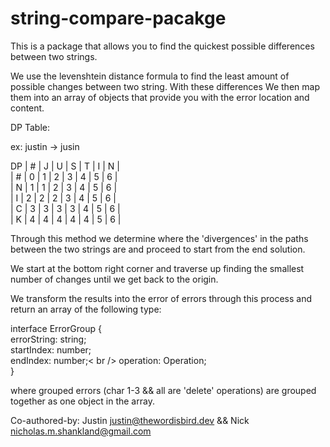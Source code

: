 # string-compare-pacakge

This is a package that allows you to find the quickest possible differences between two strings.

We use the levenshtein distance formula to find the least amount of possible changes between two string. With these differences
We then map them into an array of objects that provide you with the error location and content.

DP Table:

ex:
justin -> jusin

DP
     | # | J | U | S | T | I | N |<br />
 | # | 0 | 1 | 2 | 3 | 4 | 5 | 6 |<br />
 | N | 1 | 1 | 2 | 3 | 4 | 5 | 6 |<br />
 | I | 2 | 2 | 2 | 3 | 4 | 5 | 6 |<br />
 | C | 3 | 3 | 3 | 3 | 4 | 5 | 6 |<br />
 | K | 4 | 4 | 4 | 4 | 4 | 5 | 6 |<br />

Through this method we determine where the 'divergences' in the paths between the two strings are 
and proceed to start from the end solution.

We start at the bottom right corner and traverse up finding the smallest number of changes until
we get back to the origin.

We transform the results into the error of errors through this process and return an array of the 
following type:

interface ErrorGroup {<br />
  errorString: string;<br />
  startIndex: number;<br />
  endIndex: number;< br />
  operation: Operation;<br />
}

where grouped errors (char 1-3 && all are 'delete' operations) are grouped together as one 
object in the array. 


Co-authored-by: Justin <justin@thewordisbird.dev> && Nick <nicholas.m.shankland@gmail.com>
